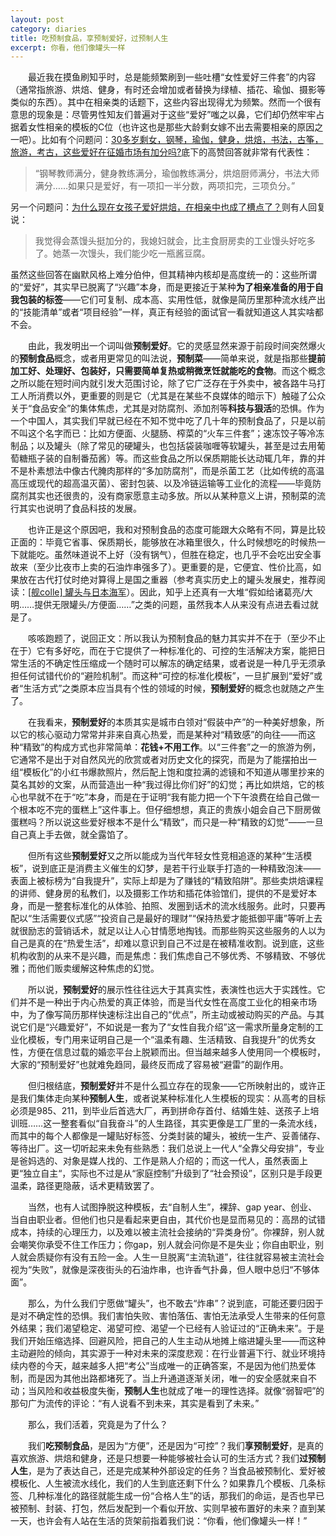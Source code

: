 ```yaml
---
layout: post
category: diaries
title: 吃预制食品，享预制爱好，过预制人生
excerpt: 你看，他们像罐头一样
---
```


&emsp;&emsp;最近我在摸鱼刷知乎时，总是能频繁刷到一些吐槽“女性爱好三件套”的内容（通常指旅游、烘焙、健身，有时还会增加或者替换为绿植、插花、瑜伽、摄影等类似的东西）。其中在相亲类的话题下，这些内容出现得尤为频繁。然而一个很有意思的现象是：尽管男性知友们普遍对于这些“爱好”嗤之以鼻，它们却仍然牢牢占据着女性相亲的模板的C位（也许这也是那些大龄剩女嫁不出去需要相亲的原因之一吧）。比如有个问题问：[30多岁剩女，钢琴，瑜伽，健身，烘焙，书法，古筝，旅游，考古，这些爱好在征婚市场有加分吗?](https://www.zhihu.com/question/304921679)底下的高赞回答就非常有代表性：

> “钢琴教师满分，健身教练满分，瑜伽教练满分，烘焙厨师满分，书法大师满分……如果只是爱好，有一项扣一半分数，两项扣完，三项负分。”
 
另一个问题问：[为什么现在女孩子爱好烘焙，在相亲中也成了槽点了？](https://www.zhihu.com/question/318773505)则有人回复说：

>我觉得会蒸馒头挺加分的，我媳妇就会，比主食厨房卖的工业馒头好吃多了。她蒸一次馒头，我们能少吃一瓶酱豆腐。

虽然这些回答在幽默风格上难分伯仲，但其精神内核却是高度统一的：这些所谓的“爱好”，其实早已脱离了“兴趣”本身，而是更接近于某种**为了相亲准备的用于自我包装的标签**——它们可复制、成本高、实用性低，就像是简历里那种流水线产出的“技能清单”或者“项目经验”一样，真正有经验的面试官一看就知道这人其实啥都不会。

&emsp;&emsp;由此，我发明出一个词叫做**预制爱好**。它的灵感显然来源于前段时间突然爆火的**预制食品**概念，或者用更常见的叫法说，**预制菜**——简单来说，就是指那些**提前加工好、处理好、包装好，只需要简单复热或稍微烹饪就能吃的食物**。而这个概念之所以能在短时间内就引发大范围讨论，除了它广泛存在于外卖中，被各路牛马打工人所消费以外，更重要的则是它（尤其是在某些不良媒体的暗示下）触碰了公众关于“食品安全”的集体焦虑，尤其是对防腐剂、添加剂等**科技与狠活**的恐惧。作为一个中国人，其实我们早就已经在不知不觉中吃了几十年的预制食品了，只是以前不叫这个名字而已：比如方便面、火腿肠、榨菜的“火车三件套”；速冻饺子等冷冻制品；以及罐头（除了常见的硬罐头，也包括袋装咖喱等软罐头，甚至是过去用葡萄糖瓶子装的自制番茄酱）等。而这些食品之所以保质期能长达动辄几年，靠的并不是朴素想法中像古代腌肉那样的“多加防腐剂”，而是杀菌工艺（比如传统的高温高压或现代的超高温灭菌）、密封包装、以及冷链运输等工业化的流程——毕竟防腐剂其实也还很贵的，没有商家愿意主动多放。所以从某种意义上讲，预制菜的流行其实也说明了食品科技的发展。

&emsp;&emsp;也许正是这个原因吧，我和对预制食品的态度可能跟大众略有不同，算是比较正面的：毕竟它省事、保质期长，能够放在冰箱里很久，什么时候想吃的时候热一下就能吃。虽然味道说不上好（没有锅气），但胜在稳定，也几乎不会吃出安全事故来（至少比夜市上卖的石油炸串强多了）。更重要的是，它便宜、性价比高，如果放在古代打仗时绝对算得上是国之重器（参考真实历史上的罐头发展史，推荐阅读：[[舰colle] 罐头与日本海军](https://bbs.nga.cn/read.php?tid=12053438)）。因此，知乎上还真有一大堆“假如给诸葛亮/大明……提供无限罐头/方便面……”之类的问题，虽然我本人从来没有点进去看过就是了。

&emsp;&emsp;咳咳跑题了，说回正文：所以我认为预制食品的魅力其实并不在于（至少不止在于）它有多好吃，而在于它提供了一种标准化的、可控的生活解决方案，能把日常生活的不确定性压缩成一个随时可以解冻的确定结果，或者说是一种几乎无须承担任何试错代价的“避险机制”。而这种“可控的标准化模板”，一旦扩展到“爱好”或者“生活方式”之类原本应当具有个性的领域的时候，**预制爱好**的概念也就随之产生了。

&emsp;&emsp;在我看来，**预制爱好**的本质其实是城市白领对“假装中产”的一种美好想象，所以它的核心驱动力常常并非来自真心热爱，而是某种对“精致感”的向往——而这种“精致”的构成方式也非常简单：**花钱+不用工作**。以“三件套”之一的旅游为例，它通常不是出于对自然风光的欣赏或者对历史文化的探究，而是为了能摆拍出一组“模板化”的小红书爆款照片，然后配上饱和度拉满的滤镜和不知道从哪里抄来的莫名其妙的文案，从而营造出一种“我过得比你们好”的幻觉；再比如烘焙，它的核心也早就不在于“吃”本身，而是在于证明“我有能力把一个下午浪费在给自己做一个根本吃不完的蛋糕上”这件事上。但仔细想想，真正的贵族小姐会自己下厨房做蛋糕吗？所以说这些爱好根本不是什么“精致”，而只是一种“精致的幻觉”——一旦自己真上手去做，就全露馅了。

&emsp;&emsp;但所有这些**预制爱好**又之所以能成为当代年轻女性竞相追逐的某种“生活模板”，说到底正是消费主义催生的幻梦，是若干行业联手打造的一种精致泡沫——表面上被标榜为“自我提升”，实际上却是为了赚钱的“精致陷阱”。那些卖烘焙课程的讲师、健身房的私教们，以及摄影工作坊和插花体验馆们，提供的不是爱好本身，而是一整套标准化的从体验、拍照、发圈到话术的流水线服务。此时，只要再配以“生活需要仪式感”“投资自己是最好的理财”“保持热爱才能抵御平庸”等听上去就很励志的营销话术，就足以让人心甘情愿地掏钱。而那些购买这些服务的人以为自己是真的在“热爱生活”，却难以意识到自己不过是在被精准收割。说到底，这些机构收割的从来不是兴趣，而是焦虑：我们焦虑自己不够优秀、不够精致、不够优雅；而他们贩卖缓解这种焦虑的幻觉。

&emsp;&emsp;所以说，**预制爱好**的展示性往往远大于其真实性，表演性也远大于实践性。它们并不是一种出于内心热爱的真正体验，而是当代女性在高度工业化的相亲市场中，为了像写简历那样快速标注出自己的“优点”，所主动或被动购买的产品。与其说它们是“兴趣爱好”，不如说是一套为了“女性自我介绍”这一需求所量身定制的工业化模板，专门用来证明自己是一个“温柔有趣、生活精致、自我提升”的优秀女性，方便在信息过载的婚恋平台上脱颖而出。但当越来越多人使用同一个模板时，大家的“预制爱好”也就难免趋同，最终反而成了容易被“避雷”的副作用。

&emsp;&emsp;但归根结底，**预制爱好**并不是什么孤立存在的现象——它所映射出的，或许正是我们集体走向某种**预制人生**，或者说某种标准化人生模板的现实：从高考的目标必须是985、211，到毕业后首选大厂，再到拼命存首付、结婚生娃、送孩子上培训班……这一整套看似“自我奋斗”的人生路径，其实更像是工厂里的一条流水线，而其中的每个人都像是一罐贴好标签、分类封装的罐头，被统一生产、妥善储存、等待出厂。这一切听起来未免有些熟悉：我们总说上一代人“全靠父母安排”，专业是爸妈选的、对象是媒人找的、工作是熟人介绍的；而这一代人，虽然表面上更“独立自主“，实际也不过是从“家庭控制”升级到了“社会预设”，区别只是手段更温柔，路径更隐蔽，话术更精致罢了。

&emsp;&emsp;当然，也有人试图挣脱这种模板，去“自制人生”，裸辞、gap year、创业、当自由职业者。但他们也只是看起来更自由，其代价也是显而易见的：高昂的试错成本，持续的心理压力，以及难以被主流社会接纳的“异类身份”。你裸辞，别人就会嘲笑你承受不住工作压力；你gap，别人就会问你是不是失业；你自由职业，别人就会质疑你有没有五险一金。人生一旦脱离“主流轨道”，往往就容易被主流社会视为“失败”，就像是深夜街头的石油炸串，也许香气扑鼻，但人眼中总归“不够体面”。

&emsp;&emsp;那么，为什么我们宁愿做“罐头”，也不敢去“炸串”？说到底，可能还要归因于是对不确定性的恐惧。我们害怕失败、害怕落伍、害怕无法承受人生带来的任何意外结果；我们渴望稳定、渴望可控、渴望一个已经有人验证过的“正确未来”。于是我们开始压缩选择、回避风险，把自己的人生主动从地摊上缩进罐头里——而这种主动避险的倾向，其实源于一种对未来的深度悲观：在行业普遍下行、就业环境持续内卷的今天，越来越多人把“考公”当成唯一的正确答案，不是因为他们热爱体制，而是因为其他出路都堵死了。当上升通道逐渐关闭，唯一的安全感就来自不动；当风险和收益极度失衡，**预制人生**也就成了唯一的理性选择。就像“弱智吧”的那句广为流传的评论：“有人说看不到未来，其实是看到了未来。”

&emsp;&emsp;那么，我们活着，究竟是为了什么？

&emsp;&emsp;我们**吃预制食品**，是因为“方便”，还是因为“可控”？我们**享预制爱好**，是真的喜欢旅游、烘焙和健身，还是只想要一种能够被社会认可的生活方式？我们**过预制人生**，是为了表达自己，还是完成某种外部设定的任务？当食品被预制化、爱好被模板化、人生被流水线化，我们的人生到底还剩下什么？如果靠几个模板、几条标签、几种标准化的路径就能生成一份“合格人生”的话，那我们的命运，是否也早已被预制、封装、打包，然后发配到一个看似开放、实则早被布置好的未来？直到某一天，也许会有人站在生活的货架前指着我们说：“你看，他们像罐头一样！”
